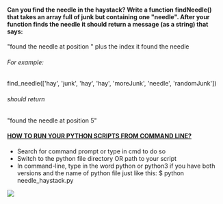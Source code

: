 #### Can you find the needle in the haystack? Write a function findNeedle() that takes an array full of junk but containing one "needle". After your function finds the needle it should return a message (as a string) that says:

"found the needle at position " plus the index it found the needle

###### For example:
find_needle(['hay', 'junk', 'hay', 'hay', 'moreJunk', 'needle', 'randomJunk'])
###### should return 
"found the needle at position 5"

#### [HOW TO RUN YOUR PYTHON SCRIPTS FROM COMMAND LINE?](https://docs.python.org/3/faq/windows.html)
* Search for command prompt or type in cmd to do so
* Switch to the python file directory OR path to your script
* In command-line, type in the word python or python3 if you have both versions and the name of python file just like this: $ python needle_haystack.py

![](https://github.com/MishiCodes/Python/tree/master/Needle%20in%20Haystack)
